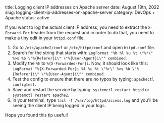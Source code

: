 title: Logging client IP addresses on Apache server
date: August 18th, 2022
slug: logging-client-ip-addresses-on-apache-server
category: DevOps + Apache
status: active

If you want to log the actual client IP address, you need to extract the `X-Forward-For` header from the request and in order to do that, you need to make a tiny edit in your `httpd.conf` file.

1. Go to `/etc/apache2/conf` or `/etc/httpd/conf` and open `httpd.conf` file.
2. Search for the string that starts with: `LogFormat "%h %l %u %t \"%r\" %>s %b \"%{Referer}i\" \"%{User-Agent}i\"" combined`.
3. Modify the `%h` to `%{X-Forwarded-For}i`. Now, it should look like this: `LogFormat "%{X-Forwarded-For}i %l %u %t \"%r\" %>s %b \"%{Referer}i\" \"%{User-Agent}i\"" combined`.
4. Test the config to ensure that there are no typos by typing: `apachectl configtest`.
4. Save and restart the service by typing: `systemctl restart httpd` or `systemctl restart apache2`.
5. In your terminal, type `tail -f /var/log/httpd/access.log` and you'll be seeing the client IP being logged in your logs.

Hope you found this tip useful!